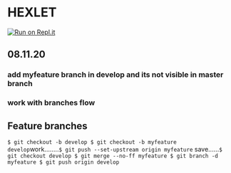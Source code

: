 # HEXLET

[![Run on Repl.it](https://repl.it/badge/github/kuklinv/HEXLET)](https://repl.it/github/kuklinv/HEXLET)

## 08.11.20

### add myfeature branch in develop and its not visible in master branch

### work with branches flow

## Feature branches

`$ git checkout -b develop $ git checkout -b myfeature develop`work........`$ git push --set-upstream origin myfeature`
save......`$ git checkout develop $ git merge --no-ff myfeature $ git branch -d myfeature $ git push origin develop`
